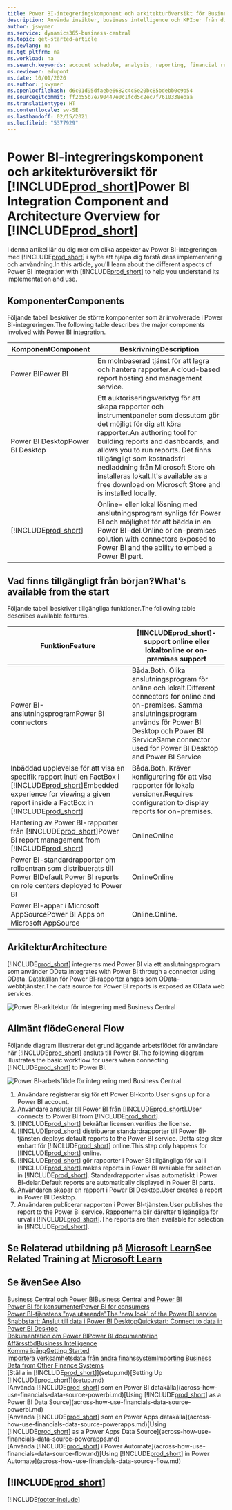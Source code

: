 ```yaml
---
title: Power BI-integreringskomponent och arkitekturöversikt för Business Central| Microsoft Docs
description: Använda insikter, business intelligence och KPI:er från dina Business Central-data är enkelt med Business Central-apparna för Power BI.
author: jswymer
ms.service: dynamics365-business-central
ms.topic: get-started-article
ms.devlang: na
ms.tgt_pltfrm: na
ms.workload: na
ms.search.keywords: account schedule, analysis, reporting, financial report, business intelligence, KPI
ms.reviewer: edupont
ms.date: 10/01/2020
ms.author: jswymer
ms.openlocfilehash: d6c01d95dfaebe6682c4c5e20bc85bdebb0c9b54
ms.sourcegitcommit: ff2b55b7e790447e0c1fcd5c2ec7f7610338ebaa
ms.translationtype: HT
ms.contentlocale: sv-SE
ms.lasthandoff: 02/15/2021
ms.locfileid: "5377929"
---
```

# <a name="power-bi-integration-component-and-architecture-overview-for-prod_short"></a><span data-ttu-id="78061-103">Power BI-integreringskomponent och arkitekturöversikt för [!INCLUDE[prod_short](includes/prod_short.md)]</span><span class="sxs-lookup"><span data-stu-id="78061-103">Power BI Integration Component and Architecture Overview for [!INCLUDE[prod_short](includes/prod_short.md)]</span></span>

<span data-ttu-id="78061-104">I denna artikel lär du dig mer om olika aspekter av Power BI-integreringen med [!INCLUDE[prod_short](includes/prod_short.md)] i syfte att hjälpa dig förstå dess implementering och användning.</span><span class="sxs-lookup"><span data-stu-id="78061-104">In this article, you'll learn about the different aspects of Power BI integration with [!INCLUDE[prod_short](includes/prod_short.md)] to help you understand its implementation and use.</span></span>

## <a name="components"></a><span data-ttu-id="78061-105">Komponenter</span><span class="sxs-lookup"><span data-stu-id="78061-105">Components</span></span>

<span data-ttu-id="78061-106">Följande tabell beskriver de större komponenter som är involverade i Power BI-integreringen.</span><span class="sxs-lookup"><span data-stu-id="78061-106">The following table describes the major components involved with Power BI integration.</span></span>

|<span data-ttu-id="78061-107">Komponent</span><span class="sxs-lookup"><span data-stu-id="78061-107">Component</span></span>|<span data-ttu-id="78061-108">Beskrivning</span><span class="sxs-lookup"><span data-stu-id="78061-108">Description</span></span>|
|---------|-----------|
|<span data-ttu-id="78061-109">Power BI</span><span class="sxs-lookup"><span data-stu-id="78061-109">Power BI</span></span>|<span data-ttu-id="78061-110">En molnbaserad tjänst för att lagra och hantera rapporter.</span><span class="sxs-lookup"><span data-stu-id="78061-110">A cloud-based report hosting and management service.</span></span>|
|<span data-ttu-id="78061-111">Power BI Desktop</span><span class="sxs-lookup"><span data-stu-id="78061-111">Power BI Desktop</span></span>|<span data-ttu-id="78061-112">Ett auktoriseringsverktyg för att skapa rapporter och instrumentpaneler som dessutom gör det möjligt för dig att köra rapporter.</span><span class="sxs-lookup"><span data-stu-id="78061-112">An authoring tool for building reports and dashboards, and allows you to run reports.</span></span> <span data-ttu-id="78061-113">Det finns tillgängligt som kostnadsfri nedladdning från Microsoft Store oh installeras lokalt.</span><span class="sxs-lookup"><span data-stu-id="78061-113">It's available as a free download on Microsoft Store and is installed locally.</span></span>|
|[!INCLUDE[prod_short](includes/prod_short.md)]|<span data-ttu-id="78061-114">Online- eller lokal lösning med anslutningsprogram synliga för Power BI och möjlighet för att bädda in en Power BI-del.</span><span class="sxs-lookup"><span data-stu-id="78061-114">Online or on-premises solution with connectors exposed to Power BI and the ability to embed a Power BI part.</span></span>|

## <a name="whats-available-from-the-start"></a><span data-ttu-id="78061-115">Vad finns tillgängligt från början?</span><span class="sxs-lookup"><span data-stu-id="78061-115">What's available from the start</span></span>

<span data-ttu-id="78061-116">Följande tabell beskriver tillgängliga funktioner.</span><span class="sxs-lookup"><span data-stu-id="78061-116">The following table describes available features.</span></span>

|<span data-ttu-id="78061-117">Funktion</span><span class="sxs-lookup"><span data-stu-id="78061-117">Feature</span></span>|[!INCLUDE[prod_short](includes/prod_short.md)]<span data-ttu-id="78061-118">-support online eller lokalt</span><span class="sxs-lookup"><span data-stu-id="78061-118">online or on-premises support</span></span>|
|-------|---------------------|
|<span data-ttu-id="78061-119">Power BI-anslutningsprogram</span><span class="sxs-lookup"><span data-stu-id="78061-119">Power BI connectors</span></span>|<span data-ttu-id="78061-120">Båda.</span><span class="sxs-lookup"><span data-stu-id="78061-120">Both.</span></span> <span data-ttu-id="78061-121">Olika anslutningsprogram för online och lokalt.</span><span class="sxs-lookup"><span data-stu-id="78061-121">Different connectors for online and on-premises.</span></span> <span data-ttu-id="78061-122">Samma anslutningsprogram används för Power BI Desktop och Power BI Service</span><span class="sxs-lookup"><span data-stu-id="78061-122">Same connector used for Power BI Desktop and Power BI Service</span></span> |
|<span data-ttu-id="78061-123">Inbäddad upplevelse för att visa en specifik rapport inuti en FactBox i [!INCLUDE[prod_short](includes/prod_short.md)]</span><span class="sxs-lookup"><span data-stu-id="78061-123">Embedded experience for viewing a given report inside a FactBox in [!INCLUDE[prod_short](includes/prod_short.md)]</span></span>|<span data-ttu-id="78061-124">Båda.</span><span class="sxs-lookup"><span data-stu-id="78061-124">Both.</span></span> <span data-ttu-id="78061-125">Kräver konfigurering för att visa rapporter för lokala versioner.</span><span class="sxs-lookup"><span data-stu-id="78061-125">Requires configuration to display reports for on-premises.</span></span>|
|<span data-ttu-id="78061-126">Hantering av Power BI-rapporter från [!INCLUDE[prod_short](includes/prod_short.md)]</span><span class="sxs-lookup"><span data-stu-id="78061-126">Power BI report management from [!INCLUDE[prod_short](includes/prod_short.md)]</span></span>|<span data-ttu-id="78061-127">Online</span><span class="sxs-lookup"><span data-stu-id="78061-127">Online</span></span>|
|<span data-ttu-id="78061-128">Power BI-standardrapporter om rollcentran som distribuerats till Power BI</span><span class="sxs-lookup"><span data-stu-id="78061-128">Default Power BI reports on role centers deployed to Power BI</span></span>|<span data-ttu-id="78061-129">Online</span><span class="sxs-lookup"><span data-stu-id="78061-129">Online</span></span>|
|<span data-ttu-id="78061-130">Power BI-appar i Microsoft AppSource</span><span class="sxs-lookup"><span data-stu-id="78061-130">Power BI Apps on Microsoft AppSource</span></span>|<span data-ttu-id="78061-131">Online.</span><span class="sxs-lookup"><span data-stu-id="78061-131">Online.</span></span>|

## <a name="architecture"></a><span data-ttu-id="78061-132">Arkitektur</span><span class="sxs-lookup"><span data-stu-id="78061-132">Architecture</span></span>

[!INCLUDE[prod_short](includes/prod_short.md)] <span data-ttu-id="78061-133">integreras med Power BI via ett anslutningsprogram som använder OData.</span><span class="sxs-lookup"><span data-stu-id="78061-133">integrates with Power BI through a connector using OData.</span></span> <span data-ttu-id="78061-134">Datakällan för Power BI-rapporter anges som OData-webbtjänster.</span><span class="sxs-lookup"><span data-stu-id="78061-134">The data source for Power BI reports is exposed as OData web services.</span></span>

![Power BI-arkitektur för integrering med Business Central](./media/power-bi-architecture.png)

## <a name="general-flow"></a><span data-ttu-id="78061-136">Allmänt flöde</span><span class="sxs-lookup"><span data-stu-id="78061-136">General Flow</span></span>

<span data-ttu-id="78061-137">Följande diagram illustrerar det grundläggande arbetsflödet för användare när [!INCLUDE[prod_short](includes/prod_short.md)] ansluts till Power BI.</span><span class="sxs-lookup"><span data-stu-id="78061-137">The following diagram illustrates the basic workflow for users when connecting [!INCLUDE[prod_short](includes/prod_short.md)] to Power BI.</span></span>

![Power BI-arbetsflöde för integrering med Business Central](./media/power-bi-flow.png)

1. <span data-ttu-id="78061-139">Användare registrerar sig för ett Power BI-konto.</span><span class="sxs-lookup"><span data-stu-id="78061-139">User signs up for a Power BI account.</span></span>
2. <span data-ttu-id="78061-140">Användare ansluter till Power BI från [!INCLUDE[prod_short](includes/prod_short.md)].</span><span class="sxs-lookup"><span data-stu-id="78061-140">User connects to Power BI from [!INCLUDE[prod_short](includes/prod_short.md)].</span></span>
3. [!INCLUDE[prod_short](includes/prod_short.md)] <span data-ttu-id="78061-141">bekräftar licensen.</span><span class="sxs-lookup"><span data-stu-id="78061-141">verifies the license.</span></span>
4. [!INCLUDE[prod_short](includes/prod_short.md)] <span data-ttu-id="78061-142">distribuerar standardrapporter till Power BI-tjänsten.</span><span class="sxs-lookup"><span data-stu-id="78061-142">deploys default reports to the Power BI service.</span></span> <span data-ttu-id="78061-143">Detta steg sker enbart för [!INCLUDE[prod_short](includes/prod_short.md)] online.</span><span class="sxs-lookup"><span data-stu-id="78061-143">This step only happens for [!INCLUDE[prod_short](includes/prod_short.md)] online.</span></span>
5. [!INCLUDE[prod_short](includes/prod_short.md)] <span data-ttu-id="78061-144">gör rapporter i Power BI tillgängliga för val i [!INCLUDE[prod_short](includes/prod_short.md)].</span><span class="sxs-lookup"><span data-stu-id="78061-144">makes reports in Power BI available for selection in [!INCLUDE[prod_short](includes/prod_short.md)].</span></span> <span data-ttu-id="78061-145">Standardrapporter visas automatiskt i Power BI-delar.</span><span class="sxs-lookup"><span data-stu-id="78061-145">Default reports are automatically displayed in Power BI parts.</span></span>
6. <span data-ttu-id="78061-146">Användaren skapar en rapport i Power BI Desktop.</span><span class="sxs-lookup"><span data-stu-id="78061-146">User creates a report in Power BI Desktop.</span></span>
7. <span data-ttu-id="78061-147">Användaren publicerar rapporten i Power BI-tjänsten.</span><span class="sxs-lookup"><span data-stu-id="78061-147">User publishes the report to the Power BI service.</span></span> <span data-ttu-id="78061-148">Rapporterna blir därefter tillgängliga för urval i [!INCLUDE[prod_short](includes/prod_short.md)].</span><span class="sxs-lookup"><span data-stu-id="78061-148">The reports are then available for selection in [!INCLUDE[prod_short](includes/prod_short.md)].</span></span>

## <a name="see-related-training-at-microsoft-learn"></a><span data-ttu-id="78061-149">Se Relaterad utbildning på [Microsoft Learn](/learn/modules/configure-powerbi-excel-dynamics-365-business-central/index)</span><span class="sxs-lookup"><span data-stu-id="78061-149">See Related Training at [Microsoft Learn](/learn/modules/configure-powerbi-excel-dynamics-365-business-central/index)</span></span>

## <a name="see-also"></a><span data-ttu-id="78061-150">Se även</span><span class="sxs-lookup"><span data-stu-id="78061-150">See Also</span></span>

[<span data-ttu-id="78061-151">Business Central och Power BI</span><span class="sxs-lookup"><span data-stu-id="78061-151">Business Central and Power BI</span></span>](admin-powerbi.md)  
[<span data-ttu-id="78061-152">Power BI för konsumenter</span><span class="sxs-lookup"><span data-stu-id="78061-152">Power BI for consumers</span></span>](/power-bi/consumer/end-user-consumer)  
[<span data-ttu-id="78061-153">Power BI-tjänstens "nya utseende"</span><span class="sxs-lookup"><span data-stu-id="78061-153">The 'new look' of the Power BI service</span></span>](/power-bi/service-new-look)  
[<span data-ttu-id="78061-154">Snabbstart: Anslut till data i Power BI Desktop</span><span class="sxs-lookup"><span data-stu-id="78061-154">Quickstart: Connect to data in Power BI Desktop</span></span>](/power-bi/desktop-quickstart-connect-to-data)  
[<span data-ttu-id="78061-155">Dokumentation om Power BI</span><span class="sxs-lookup"><span data-stu-id="78061-155">Power BI documentation</span></span>](/power-bi/)  
[<span data-ttu-id="78061-156">Affärsstöd</span><span class="sxs-lookup"><span data-stu-id="78061-156">Business Intelligence</span></span>](bi.md)  
[<span data-ttu-id="78061-157">Komma igång</span><span class="sxs-lookup"><span data-stu-id="78061-157">Getting Started</span></span>](product-get-started.md)  
[<span data-ttu-id="78061-158">Importera verksamhetsdata från andra finanssystem</span><span class="sxs-lookup"><span data-stu-id="78061-158">Importing Business Data from Other Finance Systems</span></span>](across-import-data-configuration-packages.md)  
<span data-ttu-id="78061-159">[Ställa in [!INCLUDE[prod_short](includes/prod_short.md)]](setup.md)</span><span class="sxs-lookup"><span data-stu-id="78061-159">[Setting Up [!INCLUDE[prod_short](includes/prod_short.md)]](setup.md)</span></span>  
<span data-ttu-id="78061-160">[Använda [!INCLUDE[prod_short](includes/prod_short.md)] som en Power BI datakälla](across-how-use-financials-data-source-powerbi.md)</span><span class="sxs-lookup"><span data-stu-id="78061-160">[Using [!INCLUDE[prod_short](includes/prod_short.md)] as a Power BI Data Source](across-how-use-financials-data-source-powerbi.md)</span></span>  
<span data-ttu-id="78061-161">[Använda [!INCLUDE[prod_short](includes/prod_short.md)] som en Power Apps datakälla](across-how-use-financials-data-source-powerapps.md)</span><span class="sxs-lookup"><span data-stu-id="78061-161">[Using [!INCLUDE[prod_short](includes/prod_short.md)] as a Power Apps Data Source](across-how-use-financials-data-source-powerapps.md)</span></span>  
<span data-ttu-id="78061-162">[Använda [!INCLUDE[prod_short](includes/prod_short.md)] i Power Automate](across-how-use-financials-data-source-flow.md)</span><span class="sxs-lookup"><span data-stu-id="78061-162">[Using [!INCLUDE[prod_short](includes/prod_short.md)] in Power Automate](across-how-use-financials-data-source-flow.md)</span></span>  

## [!INCLUDE[prod_short](includes/free_trial_md.md)]  


[!INCLUDE[footer-include](includes/footer-banner.md)]